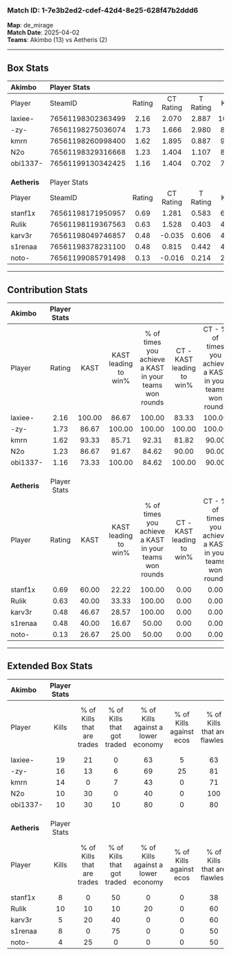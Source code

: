 ### Match ID: 1-7e3b2ed2-cdef-42d4-8e25-628f47b2ddd6  
**Map**: de_mirage  
**Match Date**: 2025-04-02  
**Teams**: Akimbo (13) vs Aetheris (2)  

---  

## Box Stats  

| **Akimbo**   | Player Stats      |        |           |          |        |       |       |         |        |      |     |
| :- | :- | :-: | :-: | :-: | :-: | :-: | :-: | :-: | :-: | :-: | :-: |
| Player       | SteamID           | Rating | CT Rating | T Rating |  KAST  |  ADR  | Kills | Assists | Deaths | K/D  | HS% |
| laxiee-      | 76561198302363499 |  2.16  |   2.070   |  2.887   | 100.00 | 155.2 |  19   |    9    |   8    | 2.38 | 57  |
| -zy-         | 76561198275036074 |  1.73  |   1.666   |  2.980   | 86.67  | 95.1  |  16   |    3    |   6    | 2.67 | 56  |
| kmrn         | 76561198260998400 |  1.62  |   1.895   |  0.887   | 93.33  | 90.1  |  14   |    5    |   7    | 2.00 | 64  |
| N2o          | 76561198329316668 |  1.23  |   1.404   |  1.107   | 86.67  | 59.5  |  10   |    3    |   7    | 1.43 | 50  |
| obi1337-     | 76561199130342425 |  1.16  |   1.404   |  0.702   | 73.33  | 74.9  |  10   |    4    |   8    | 1.25 | 50  |
|              |                   |        |           |          |        |       |       |         |        |      |     |
|              |                   |        |           |          |        |       |       |         |        |      |     |
|              |                   |        |           |          |        |       |       |         |        |      |     |
| **Aetheris** | Player Stats      |        |           |          |        |       |       |         |        |      |     |
| Player       | SteamID           | Rating | CT Rating | T Rating |  KAST  |  ADR  | Kills | Assists | Deaths | K/D  | HS% |
| stanf1x      | 76561198171950957 |  0.69  |   1.281   |  0.583   | 60.00  | 65.9  |   8   |    2    |   14   | 0.57 | 62  |
| RuIik        | 76561198119367563 |  0.63  |   1.528   |  0.403   | 40.00  | 61.2  |  10   |    0    |   14   | 0.71 | 50  |
| karv3r       | 76561198049746857 |  0.48  |  -0.035   |  0.606   | 46.67  | 67.5  |   5   |    5    |   13   | 0.38 | 60  |
| s1renaa      | 76561198378231100 |  0.48  |   0.815   |  0.442   | 40.00  | 60.3  |   8   |    1    |   15   | 0.53 | 62  |
| noto-        | 76561199085791498 |  0.13  |  -0.016   |  0.214   | 26.67  | 44.7  |   4   |    0    |   14   | 0.29 | 75  |
---  

## Contribution Stats  

| **Akimbo**   | Player Stats |        |                      |                                                        |                           |                                                             |                          |                                                            |
| :- | :-: | :-: | :-: | :-: | :-: | :-: | :-: | :-: |
| Player       |    Rating    |  KAST  | KAST leading to win% | % of times you achieve a KAST in your teams won rounds | CT - KAST leading to win% | CT - % of times you achieve a KAST in your teams won rounds | T - KAST leading to win% | T - % of times you achieve a KAST in your teams won rounds |
| laxiee-      |     2.16     | 100.00 |        86.67         |                         100.00                         |           83.33           |                           100.00                            |          100.00          |                           100.00                           |
| -zy-         |     1.73     | 86.67  |        100.00        |                         100.00                         |          100.00           |                           100.00                            |          100.00          |                           100.00                           |
| kmrn         |     1.62     | 93.33  |        85.71         |                         92.31                          |           81.82           |                            90.00                            |          100.00          |                           100.00                           |
| N2o          |     1.23     | 86.67  |        91.67         |                         84.62                          |           90.00           |                            90.00                            |          100.00          |                           66.67                            |
| obi1337-     |     1.16     | 73.33  |        100.00        |                         84.62                          |          100.00           |                            90.00                            |          100.00          |                           66.67                            |
|              |              |        |                      |                                                        |                           |                                                             |                          |                                                            |
|              |              |        |                      |                                                        |                           |                                                             |                          |                                                            |
|              |              |        |                      |                                                        |                           |                                                             |                          |                                                            |
| **Aetheris** | Player Stats |        |                      |                                                        |                           |                                                             |                          |                                                            |
| Player       |    Rating    |  KAST  | KAST leading to win% | % of times you achieve a KAST in your teams won rounds | CT - KAST leading to win% | CT - % of times you achieve a KAST in your teams won rounds | T - KAST leading to win% | T - % of times you achieve a KAST in your teams won rounds |
| stanf1x      |     0.69     | 60.00  |        22.22         |                         100.00                         |           0.00            |                            0.00                             |          28.57           |                           100.00                           |
| RuIik        |     0.63     | 40.00  |        33.33         |                         100.00                         |           0.00            |                            0.00                             |          50.00           |                           100.00                           |
| karv3r       |     0.48     | 46.67  |        28.57         |                         100.00                         |           0.00            |                            0.00                             |          33.33           |                           100.00                           |
| s1renaa      |     0.48     | 40.00  |        16.67         |                         50.00                          |           0.00            |                            0.00                             |          25.00           |                           50.00                            |
| noto-        |     0.13     | 26.67  |        25.00         |                         50.00                          |           0.00            |                            0.00                             |          33.33           |                           50.00                            |
---  

## Extended Box Stats  

| **Akimbo**   | Player Stats |                            |                            |                                    |                         |                              |                                 |        |                             |                                     |                          |                               |                            |
| :- | :-: | :-: | :-: | :-: | :-: | :-: | :-: | :-: | :-: | :-: | :-: | :-: | :-: |
| Player       |    Kills     | % of Kills that are trades | % of Kills that got traded | % of Kills against a lower economy | % of Kills against ecos | % of Kills that are flawless | % of Kills that are close duels | Deaths | % of Deaths that get traded | % of Deaths against a lower economy | % of Deaths against ecos | % of Deaths that are flawless | % of Deaths that are close |
| laxiee-      |      19      |             21             |             0              |                 63                 |            5            |              63              |               11                |   8    |             25              |                 38                  |            0             |              63               |             25             |
| -zy-         |      16      |             13             |             6              |                 69                 |           25            |              81              |                6                |   6    |             33              |                 33                  |            0             |              33               |             0              |
| kmrn         |      14      |             0              |             7              |                 43                 |            0            |              71              |                7                |   7    |             29              |                 43                  |            14            |              57               |             14             |
| N2o          |      10      |             30             |             0              |                 40                 |            0            |             100              |                0                |   7    |             57              |                 29                  |            14            |              71               |             29             |
| obi1337-     |      10      |             30             |             10             |                 80                 |            0            |              80              |                0                |   8    |             38              |                 38                  |            0             |              38               |             25             |
|              |              |                            |                            |                                    |                         |                              |                                 |        |                             |                                     |                          |                               |                            |
|              |              |                            |                            |                                    |                         |                              |                                 |        |                             |                                     |                          |                               |                            |
|              |              |                            |                            |                                    |                         |                              |                                 |        |                             |                                     |                          |                               |                            |
| **Aetheris** | Player Stats |                            |                            |                                    |                         |                              |                                 |        |                             |                                     |                          |                               |                            |
| Player       |    Kills     | % of Kills that are trades | % of Kills that got traded | % of Kills against a lower economy | % of Kills against ecos | % of Kills that are flawless | % of Kills that are close duels | Deaths | % of Deaths that get traded | % of Deaths against a lower economy | % of Deaths against ecos | % of Deaths that are flawless | % of Deaths that are close |
| stanf1x      |      8       |             0              |             50             |                 0                  |            0            |              38              |               25                |   14   |              7              |                  7                  |            0             |              71               |             7              |
| RuIik        |      10      |             10             |             10             |                 20                 |            0            |              60              |                0                |   14   |              0              |                  7                  |            0             |              86               |             0              |
| karv3r       |      5       |             20             |             40             |                 0                  |            0            |              60              |               20                |   13   |              0              |                  8                  |            0             |              46               |             15             |
| s1renaa      |      8       |             0              |             75             |                 0                  |            0            |              50              |               38                |   15   |              7              |                  7                  |            0             |              80               |             0              |
| noto-        |      4       |             25             |             0              |                 0                  |            0            |              50              |               25                |   14   |              7              |                  7                  |            0             |              86               |             7              |

